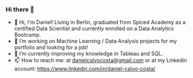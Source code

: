 ### Hi there 👋

- 👯 Hi, I'm Daniel! Living in Berlin, graduated from Spiced Academy as a certified Data Scientist and currently enrolled on a Data Analytics Bootcamp.
- 🔭 I’m working on Machine Learning / Data Analysis projects for my portfolio and looking for a job!
- 🌱 I’m currently improving my knowledge in Tableau and SQL.
- 📫 How to reach me: at danielcalvocosta@gmail.com or at my Linkedin account: https://www.linkedin.com/in/daniel-calvo-costa/


